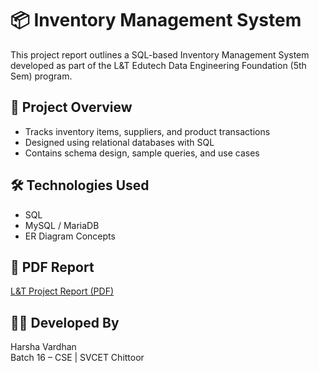# 📦 Inventory Management System

This project report outlines a SQL-based Inventory Management System developed as part of the L&T Edutech Data Engineering Foundation (5th Sem) program.

## 📄 Project Overview
- Tracks inventory items, suppliers, and product transactions
- Designed using relational databases with SQL
- Contains schema design, sample queries, and use cases

## 🛠️ Technologies Used
- SQL
- MySQL / MariaDB
- ER Diagram Concepts

## 📎 PDF Report
[L&T Project Report (PDF)](./L&T%20Project-Batch(16)-Data%20Engineering%20Foundation-CSE.pdf)

## 👨‍🎓 Developed By
Harsha Vardhan  
Batch 16 – CSE | SVCET Chittoor

